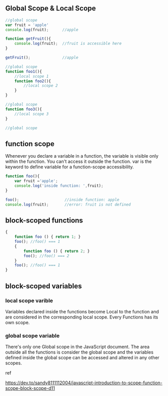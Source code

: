 ## Global Scope & Local Scope
```js
//global scope
var fruit = 'apple'
console.log(fruit);      //apple

function getFruit(){
    console.log(fruit);  //fruit is accessible here
}

getFruit();              //apple
```
```js
//global scope
function foo1(){
    //local scope 1
    function foo2(){
        //local scope 2
    }
}

//global scope
function foo3(){
    //local scope 3
}

//global scope
```

## function scope
Whenever you declare a variable in a function, the variable is visible only within the function. You can't access it outside the function. var is the keyword to define variable for a function-scope accessibility.

```js
function foo(){
    var fruit ='apple';
    console.log('inside function: ',fruit);
}

foo();                    //inside function: apple
console.log(fruit);       //error: fruit is not defined 
```

## block-scoped functions
```js
{
    function foo () { return 1; }
    foo(); //foo() === 1
    {
        function foo () { return 2; }
        foo(); //foo() === 2
    }
    foo(); //foo() === 1
}
```

## block-scoped variables

### local scope varible
Variables declared inside the functions become Local to the function and are considered in the corresponding local scope. Every Functions has its own scope.

### global scope variable
There's only one Global scope in the JavaScript document. The area outside all the functions is consider the global scope and the variables defined inside the global scope can be accessed and altered in any other scopes.


ref

https://dev.to/sandy8111112004/javascript-introduction-to-scope-function-scope-block-scope-d11
